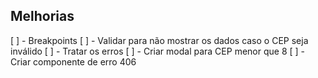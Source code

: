 ## Melhorias

[ ] - Breakpoints
[ ] - Validar para não mostrar os dados caso o CEP seja inválido
[ ] - Tratar os erros
[ ] - Criar modal para CEP menor que 8
[ ] - Criar componente de erro 406
